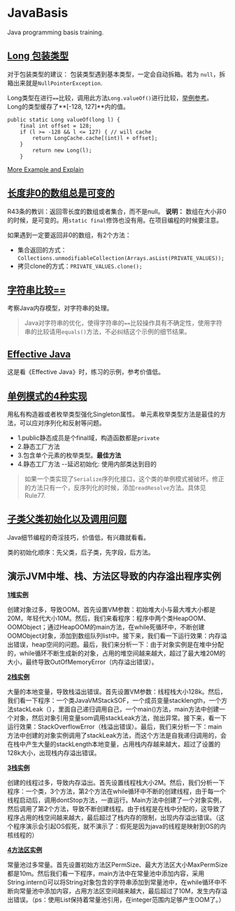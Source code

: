 # JavaBasis
Java programming basis training. 


## [Long 包装类型](https://github.com/HQebupt/JavaBasis/blob/master/src/org/hq/detail/LongTrap.java)
<Effective Java> 对于包装类型的建议： 包装类型遇到基本类型，一定会自动拆箱。若为 `null`，拆箱出来就是`NullPointerException`.

Long类型在进行`==`比较，调用此方法`Long.valueOf()`进行比较，[举例参考](https://github.com/HQebupt/JavaBasis/blob/master/src/org/hq/detail/LongTrap.java)。
Long的类型缓存了**[-128, 127]**内的值。
```
public static Long valueOf(long l) {
	final int offset = 128;
	if (l >= -128 && l <= 127) { // will cache
	    return LongCache.cache[(int)l + offset];
	}
        return new Long(l);
    }
```

[More Example and Explain](http://blog.csdn.net/is_zhoufeng/article/details/38443507)


## [长度非0的数组总是可变的](https://github.com/HQebupt/JavaBasis/blob/master/src/org/hq/detail/PrivateValues.java)
<Effective Java> R43条的教训：返回零长度的数组或者集合，而不是null。
**说明：** 数组在大小非0的时候，是可变的。用`static final`修饰也没有用。在项目编程的时候要注意。

如果遇到一定要返回非0的数组，有2个方法：
- 集合返回的方式：`Collections.unmodifiableCollection(Arrays.asList(PRIVATE_VALUES));`
- 拷贝clone的方式：`PRIVATE_VALUES.clone();`


## [字符串比较==](https://github.com/HQebupt/JavaBasis/blob/master/src/StringConnectJVM.java)
考察Java内存模型，对字符串的处理。
> Java对字符串的优化，使得字符串的`==`比较操作具有不确定性，使用字符串的比较请用`equals()`方法，不必纠结这个示例的细节结果。


## [Effective Java](https://github.com/HQebupt/JavaBasis/tree/master/src/effective/java)
这是看《Effective Java》时，练习的示例，参考价值低。


## [单例模式的4种实现](https://github.com/HQebupt/JavaBasis/blob/master/src/org/hq/singleton/Elvis.java)
用私有构造器或者枚举类型强化Singleton属性。 单元素枚举类型方法是最佳的方法，可以应对序列化和反射等问题。
* 1.public静态成员是个final域，构造函数都是`private`
* 2.静态工厂方法
* 3.包含单个元素的枚举类型。**最佳方法**
* 4.静态工厂方法 --延迟初始化: 使用内部类达到目的

> 如果一个类实现了`Serialize`序列化接口，这个类的单例模式被破坏。修正的方法只有一个，反序列化的时候，添加`readResolve`方法。具体见<Effective Java> Rule77.

## [子类父类初始化以及调用问题](https://github.com/HQebupt/JavaBasis/tree/master/src/classload)
Java细节编程的奇淫技巧，价值低，有兴趣就看看。

类的初始化顺序：先父类，后子类，先字段，后方法。

## 演示JVM中堆、栈、方法区导致的内存溢出程序实例
[**1堆实例**](https://github.com/HQebupt/JavaBasis/blob/master/src/jvm/HeapOOM.java)

 创建对象过多，导致OOM。首先设置VM参数：初始堆大小与最大堆大小都是20M，年轻代大小10M。然后，我们来看程序：程序中两个类HeapOOM、OOMObject；通过HeapOOM的main方法，在while死循环中，不断创建OOMObject对象，添加到数组队列list中。接下来，我们看一下运行效果：内存溢出错误，heap空间的问题。最后，我们来分析一下：由于对象实例是在堆中分配的，while循环不断生成新的对象，占用的堆空间越来越大，超过了最大堆20M的大小，最终导致OutOfMemoryError（内存溢出错误）。

[**2栈实例**](https://github.com/HQebupt/JavaBasis/blob/master/src/jvm/JavaVMStackSOF.java)

 大量的本地变量，导致栈溢出错误。首先设置VM参数：线程栈大小128k。然后，我们看一下程序：一个类JavaVMStackSOF，一个成员变量stacklength，一个方法stackLeak（），里面自己递归调用自己，一个main()方法，main方法中创建一个对象，然后对象引用变量som调用stackLeak方法，抛出异常。接下来，看一下运行效果：StackOverflowError（栈溢出错误）。最后，我们来分析一下：main方法中创建的对象实例调用了stackLeak方法，而这个方法是自我递归调用的，会在栈中产生大量的stackLength本地变量，占用栈内存越来越大，超过了设置的128k大小，出现栈内存溢出错误。

[**3栈实例**](https://github.com/HQebupt/JavaBasis/blob/master/src/jvm/JavaVMStackOOM.java)

 创建的线程过多，导致内存溢出。首先设置线程栈大小2M。然后，我们分析一下程序：一个类，3个方法，第2个方法在while循环中不断的创建线程，由于每一个线程启动后，调用dontStop方法，一直运行。Main方法中创建了一个对象实例，然后调用了第2个方法，导致不断创建线程。由于线程是在栈中分配的，这导致了程序占用的栈空间越来越大，最后超过了栈内存的限制，出现内存溢出错误。（这个程序演示会引起OS假死，就不演示了：假死是因为java的线程是映射到OS的内核线程的）

[**4方法区实例**](https://github.com/HQebupt/JavaBasis/blob/master/src/jvm/RuntimeConstantPoolOOM.java)

 常量池过多常量。首先设置初始方法区PermSize、最大方法区大小MaxPermSize都是10m。然后我们看一下程序，main方法中在常量池中添加内容，采用String.intern()可以将String对象包含的字符串添加到常量池中，在while循环中不断向常量池中添加内容，占用方法区空间越来越大，最后超过了10M，发生内存溢出错误。（ps：使用List保持着常量池引用，在integer范围内足够产生OOM了。）


